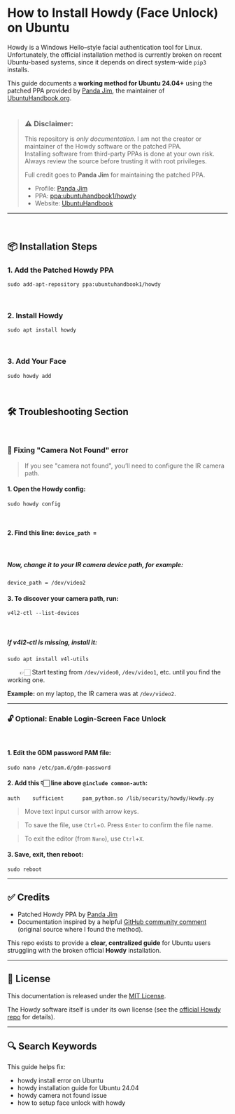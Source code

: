 # How to Install Howdy (Face Unlock) on Ubuntu

Howdy is a Windows Hello–style facial authentication tool for Linux.  
Unfortunately, the official installation method is currently broken on recent Ubuntu-based systems, since it depends on direct system-wide `pip3` installs.  

This guide documents a **working method for Ubuntu 24.04+** using the patched PPA provided by [Panda Jim](https://launchpad.net/~ubuntuhandbook1), the maintainer of [UbuntuHandbook.org](https://ubuntuhandbook.org/).  
⠀
⠀
⠀
> ### ⚠️ Disclaimer:
> 
> This repository is *only documentation*. I am not the creator or maintainer of the Howdy software or the patched PPA.  
> Installing software from third-party PPAs is done at your own risk. Always review the source before trusting it with root privileges.  
>
> Full credit goes to **Panda Jim** for maintaining the patched PPA.  
> - Profile: [Panda Jim](https://launchpad.net/~ubuntuhandbook1)  
> - PPA: [ppa:ubuntuhandbook1/howdy](https://launchpad.net/~ubuntuhandbook1/+archive/ubuntu/howdy)  
> - Website: [UbuntuHandbook](https://ubuntuhandbook.org/)
⠀
⠀
---
⠀
⠀
## 📦 Installation Steps

### 1. Add the Patched Howdy PPA
```
sudo add-apt-repository ppa:ubuntuhandbook1/howdy
```
⠀
⠀
### 2. Install Howdy
```
sudo apt install howdy
```
⠀
⠀
### 3. Add Your Face
```
sudo howdy add
```
⠀
⠀
⠀
## 🛠️ Troubleshooting Section 
⠀
### 🔧 Fixing **"Camera Not Found"** error

> If you see "camera not found", you’ll need to configure the IR camera path.

  #### 1. Open the Howdy config:
  ```
sudo howdy config
```
⠀
⠀
  #### 2. Find this line: ``` device_path = ```
⠀
   ##### Now, change it to your IR camera device path, for example:
  ``` device_path = /dev/video2 ```
⠀
⠀
  
  #### 3. To discover your camera path, run:
  ```
v4l2-ctl --list-devices
```
⠀
⠀
   ##### If v4l2-ctl is missing, install it:
  ```
sudo apt install v4l-utils
```
⠀
⠀
👉🏻 Start testing from `/dev/video0`, `/dev/video1`, etc. until you find the working one.
  
  
**Example:** on my laptop, the IR camera was at `/dev/video2`.

---

### 🔓 Optional: Enable Login-Screen Face Unlock
⠀
⠀
  #### 1. Edit the GDM password PAM file:
```
sudo nano /etc/pam.d/gdm-password
```


  #### 2. Add this 👇🏻 line above `@include common-auth`:
  ```
auth    sufficient      pam_python.so /lib/security/howdy/Howdy.py
```
  > Move text input cursor with arrow keys.

  > To save the file, use ```Ctrl```+```O```. Press ```Enter``` to confirm the file name.

  > To exit the editor (from ```Nano```), use ```Ctrl```+```X```.


  #### 3. Save, exit, then reboot:
  ```
sudo reboot
```

---


## ✅ Credits

* Patched Howdy PPA by [Panda Jim](https://launchpad.net/~ubuntuhandbook1)
* Documentation inspired by a helpful [GitHub community comment](https://github.com/boltgolt/howdy/issues/1021#issuecomment-2996859175) (original source where I found the method).

This repo exists to provide a **clear, centralized guide** for Ubuntu users struggling with the broken official **Howdy** installation.

---

## 📜 License

This documentation is released under the [MIT License](https://opensource.org/licenses/MIT).

The Howdy software itself is under its own license (see the [official Howdy repo](https://github.com/boltgolt/howdy) for details).

---

## 🔍 Search Keywords
This guide helps fix:
- howdy install error on Ubuntu
- howdy installation guide for Ubuntu 24.04
- howdy camera not found issue
- how to setup face unlock with howdy
